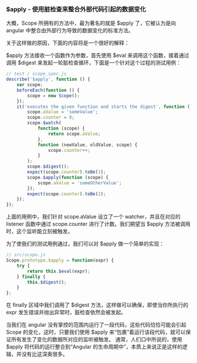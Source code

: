 ### $apply - 使用脏检查来整合外部代码引起的数据变化
大概，Scope 所拥有的方法中，最为著名的就是 $apply 了，它被认为是向 angular 中整合由外部行为导致的数据变化的标准方法。

关于这样做的原因，下面的内容将是一个很好的解释：

$apply 方法接收一个函数作为参数，首先使用 $eval 来调用这个函数，接着通过调用 $digest 来发起一轮脏检查循环，下面是一个针对这个过程的测试用例：

```js
// test / scope_spec.js
describe('$apply', function () {
    var scope;
    beforeEach(function () {
        scope = new Scope();
    });
    it('executes the given function and starts the digest', function () {
        scope.aValue = 'someValue';
        scope.counter = 0;
        scope.$watch(
            function (scope) {
                return scope.aValue;
            },
            function (newValue, oldValue, scope) {
                scope.counter++;
            }
        );
        scope.$digest();
        expect(scope.counter).toBe(1);
        scope.$apply(function (scope) {
            scope.aValue = 'someOtherValue';
        });
        expect(scope.counter).toBe(2);
    });
});
```
上面的用例中，我们针对 scope.aValue 设立了一个 watcher，并且在对应的 listener 函数中通过 scope.counter 进行了计数。我们期望当 $apply 方法被调用时，这个监听能立刻被触发。

为了使我们的测试用例通过，我们可以对 $apply 做一个简单的实现：

```js
// src/scope.js
Scope.prototype.$apply = function(expr) {
    try {
        return this.$eval(expr);
    } finally {
        this.$digest();
    }
};
```
在 finally 区域中我们调用了 $digest 方法，这样做可以确保，即使当你所执行的 expr 发生错误并抛出异常时，脏检查依然会被发起。

当我们在 angular 没有掌控的范围内运行了一段代码，这些代码恰恰可能会引起 Scope 的变化，这时，只要我们使用 $apply 来“包裹”着运行该段代码，就可以保证所有发生了变化的数据所对应的监听被触发。
通常，人们口中所说的，使用 $apply 将代码的运行整合到“Angular 的生命周期中”，本质上来说正是这样的逻辑，并没有比这深奥很多。
